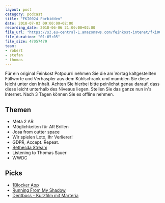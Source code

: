 ```yaml
---
layout: post
category: podcast
title: "FKI0024 Forbidden"
date: 2018-07-03 09:00:00+02:00
recording_date: 2018-06-06 21:00:00+02:00
file_url: "https://s3.eu-central-1.amazonaws.com/feinkost-intenet/fki0025.mp3"
file_duration: "01:05:05"
file_size: 47057479
team:
- robert
- stefan
- thomas
---
```


Für ein original Feinkost Potpourri nehmen Sie die am Vortag kaltgestellten Füllworte und Verhaspler aus dem Kühlschrank und mumblen Sie diese leicht unter den Inhalt. Achten Sie hierbei bitte peinlichst genau darauf, dass diese leicht unterhalb des Niveaus liegen. Stellen Sie das ganze nun in's Internet. Nach 3 Tagen können Sie es offline nehmen.

## Themen

- Meta 2 AR
- Möglichkeiten für AR Brillen
- Josa from outter space
- Wir spielen Loto, Ihr Verlierer!
- GDPR, Accept. Repeat.
- [Bethesda Stream](https://www.twitch.tv/bethesda/videos/all)
- Listening to Thomas Sauer
- WWDC

## Picks
- [1Blocker App](https://1blocker.com/)
- [Running From My Shadow](https://www.youtube.com/watch?v=4KtBBzHWmTI)
- [Dentboss - Kurzfilm mit Marteria](https://www.youtube.com/watch?v=SITINrZMJWM&)
